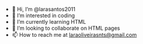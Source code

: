 - 👋 Hi, I’m @larasantos2011
- 👀 I’m interested in coding
- 🌱 I’m currently learning HTML
- 💞️ I’m looking to collaborate on HTML pages
- 📫 How to reach me at laraoliveirasnts@gmail.com

<!---
larasantos2011/larasantos2011 is a ✨ special ✨ repository because its `README.md` (this file) appears on your GitHub profile.
You can click the Preview link to take a look at your changes.
--->
